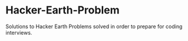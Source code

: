 # Hacker-Earth-Problem
Solutions to Hacker Earth Problems solved in order to prepare for coding interviews.

